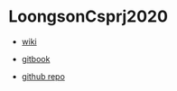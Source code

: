 # LoongsonCsprj2020

 * [wiki](http://os.cs.tsinghua.edu.cn/oscourse/project/LoongsonCsprj2020)

 * [gitbook](https://oscourse-tsinghua.gitbook.io/loongsoncsprj2020-manual/)

 * [github repo](https://github.com/oscourse-tsinghua/LoongsonCsprj2020)
